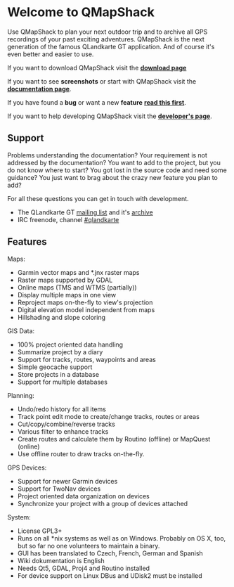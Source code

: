 # Welcome to QMapShack

Use QMapShack to plan your next outdoor trip and to archive all GPS recordings of your past exciting adventures. QMapShack is the next generation of the famous QLandkarte GT application. And of course it's even better and easier to use.

If you want to download QMapShack visit the [**download page**](https://bitbucket.org/maproom/qmapshack/downloads)

If you want to see **screenshots** or start with QMapShack visit the [**documentation page**](DocMain).

If you have found a **bug** or want a new **feature** [**read this first**](BugFeatures).

If you want to help developing QMapShack visit the [**developer's page**](Developer).

## Support

Problems understanding the documentation? Your requirement is not addressed by the documentation? You want to add to the project, but you do not know where to start? You got lost in the source code and need some guidance? You just want to brag about the crazy new feature you plan to add? 

For all these questions you can get in touch with development.

* The QLandkarte GT [mailing list](https://lists.sourceforge.net/lists/listinfo/qlandkartegt-users) and it's [archive](http://news.gmane.org/gmane.comp.gis.qlandkartegt.user)
* IRC freenode, channel [#qlandkarte](http://webchat.freenode.net/?channels=#qlandkarte)

## Features

Maps:

* Garmin vector maps and *.jnx raster maps
* Raster maps supported by GDAL
* Online maps (TMS and WTMS (partially))
* Display multiple maps in one view
* Reproject maps on-the-fly to view's projection
* Digital elevation model independent from maps
* Hillshading and slope coloring

GIS Data:

* 100% project oriented data handling
* Summarize project by a diary
* Support for tracks, routes, waypoints and areas
* Simple geocache support
* Store projects in a database
* Support for multiple databases

Planning:

* Undo/redo history for all items
* Track point edit mode to create/change tracks, routes or areas
* Cut/copy/combine/reverse tracks
* Various filter to enhance tracks
* Create routes and calculate them by Routino (offline) or MapQuest (online)
* Use offline router to draw tracks on-the-fly.

GPS Devices:

* Support for newer Garmin devices
* Support for TwoNav devices
* Project oriented data organization on devices
* Synchronize your project with a group of devices attached 

System:

* License GPL3+
* Runs on all *nix systems as well as on Windows.
  Probably on OS X, too, but so far no one volunteers to 
  maintain a binary.
* GUI has been translated to Czech, French, German and Spanish
* Wiki dokumentation is English 
* Needs Qt5, GDAL, Proj4 and Routino installed
* For device support on Linux DBus and UDisk2 must be installed
